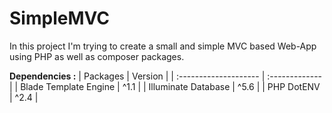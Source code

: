 # SimpleMVC
In this project I'm trying to create a small and simple MVC based Web-App using PHP as well as composer packages.

__Dependencies :__
| Packages              | Version        |
| :-------------------- | :------------- |
| Blade Template Engine | ^1.1           |
| Illuminate Database   | ^5.6           |
| PHP DotENV            | ^2.4           |
